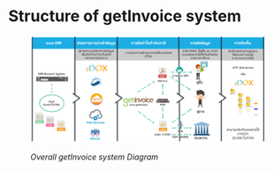 # Structure of getInvoice system

<figure><img src="../../.gitbook/assets/image (6) (1).png" alt=""><figcaption><p><em>Overall getInvoice system Diagram</em></p></figcaption></figure>
